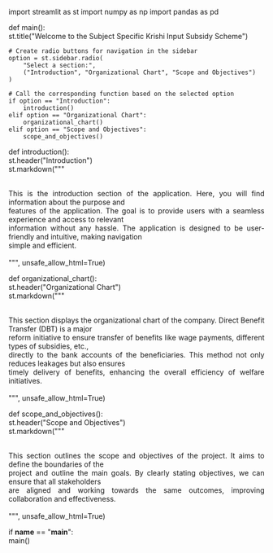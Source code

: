 import streamlit as st
import numpy as np
import pandas as pd


def main():  
    st.title("Welcome to the Subject Specific Krishi Input Subsidy Scheme")  
    
    # Create radio buttons for navigation in the sidebar  
    option = st.sidebar.radio(  
        "Select a section:",  
        ("Introduction", "Organizational Chart", "Scope and Objectives")  
    )  

    # Call the corresponding function based on the selected option  
    if option == "Introduction":  
        introduction()  
    elif option == "Organizational Chart":  
        organizational_chart()  
    elif option == "Scope and Objectives":  
        scope_and_objectives()  

def introduction():  
    st.header("Introduction")  
    st.markdown("""  
    <div style='text-align: justify;'>  
        This is the introduction section of the application. Here, you will find information about the purpose and   
        features of the application. The goal is to provide users with a seamless experience and access to relevant   
        information without any hassle. The application is designed to be user-friendly and intuitive, making navigation   
        simple and efficient.  
    </div>  
    """, unsafe_allow_html=True)  

def organizational_chart():  
    st.header("Organizational Chart")  
    st.markdown("""  
    <div style='text-align: justify;'>  
        This section displays the organizational chart of the company. Direct Benefit Transfer (DBT) is a major   
        reform initiative to ensure transfer of benefits like wage payments, different types of subsidies, etc.,   
        directly to the bank accounts of the beneficiaries. This method not only reduces leakages but also ensures   
        timely delivery of benefits, enhancing the overall efficiency of welfare initiatives.  
    </div>  
    """, unsafe_allow_html=True)  

def scope_and_objectives():  
    st.header("Scope and Objectives")  
    st.markdown("""  
    <div style='text-align: justify;'>  
        This section outlines the scope and objectives of the project. It aims to define the boundaries of the   
        project and outline the main goals. By clearly stating objectives, we can ensure that all stakeholders   
        are aligned and working towards the same outcomes, improving collaboration and effectiveness.  
    </div>  
    """, unsafe_allow_html=True)  

if __name__ == "__main__":  
    main()

